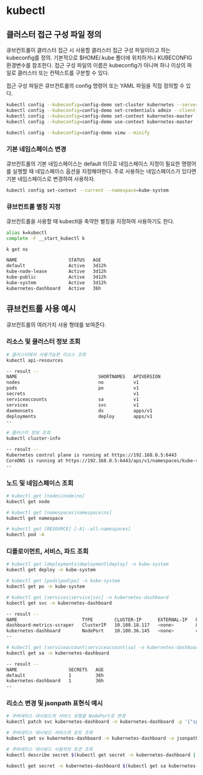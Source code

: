 # kubectl

## 클러스터 접근 구성 파일 정의
큐브컨트롤이 클러스터 접근 시 사용할 클러스터 접근 구성 파일이라고 하는 kubeconfig를 정의. 기본적으로 $HOME/.kube 폴더에 위치하거나 KUBECONFIG 환경변수를 참조한다. 접근 구성 파일의 이름은 kubeconfig가 아니며 하나 이상의 파일로 클러스터 또는 컨텍스트를 구분할 수 있다.

접근 구성 파일은 큐브컨트롤의 config 명령어 또는 YAML 파일을 직접 정의할 수 있다.

```sh
kubectl config --kubeconfig=config-demo set-cluster kubernetes --server=https://{{API_SERVER}}:6443 --certificate-authority=ca.crt
kubectl config --kubeconfig=config-demo set-credentials admin --client-certificate=admin.pem --client-key=admin-key.pem
kubectl config --kubeconfig=config-demo set-context kubernetes-master --cluster=kubernetes --user=admin
kubectl config --kubeconfig=config-demo use-context kubernetes-master

kubectl config --kubeconfig=config-demo view --minify
```

### 기본 네임스페이스 변경
큐브컨트롤의 기본 네임스페이스는 default 이므로 네임스페이스 지정이 필요한 명령어를 실행할 때 네임스페이스 옵션을 지정해야한다. 주로 사용하는 네임스페이스가 있다면 기본 네임스페이스로 변경하여 사용하자.

```sh 기본 네임스페이스 변경
kubectl config set-context --current --namespace=kube-system
```

### 큐브컨트롤 별칭 지정
큐브컨트롤을 사용할 때 kubectl을 축약한 별칭을 지정하여 사용하기도 한다.

```sh kubectl 별칭
alias k=kubectl
complete -F __start_kubectl k

k get ns

NAME                   STATUS   AGE
default                Active   3d12h
kube-node-lease        Active   3d12h
kube-public            Active   3d12h
kube-system            Active   3d12h
kubernetes-dashboard   Active   36h
```


## 큐브컨트롤 사용 예시
큐브컨트롤의 여러가지 사용 형태를 보여준다.

### 리소스 및 클러스터 정보 조회

```sh 리소스 및 클러스터 정보 조회
# 클러스터에서 사용가능한 리소스 조회
kubectl api-resources

-- result --
NAME                              SHORTNAMES   APIVERSION                             NAMESPACED   KIND
nodes                             no           v1                                     false        Node
pods                              po           v1                                     true         Pod
secrets                                        v1                                     true         Secret
serviceaccounts                   sa           v1                                     true         ServiceAccount
services                          svc          v1                                     true         Service
daemonsets                        ds           apps/v1                                true         DaemonSet
deployments                       deploy       apps/v1                                true         Deployment
--

# 클러스터 정보 조회
kubectl cluster-info

-- result --
Kubernetes control plane is running at https://192.168.0.5:6443
CoreDNS is running at https://192.168.0.5:6443/api/v1/namespaces/kube-system/services/kube-dns:dns/proxy
--
```

### 노드 및 네임스페이스 조회
```sh 
# kubectl get [nodes|node|no]
kubectl get node

# kubectl get [namespaces|namespace|ns]
kubectl get namespace

# kubectl get [RESOURCE] [-A|--all-namespaces]
kubectl pod -A
```

### 디플로이먼트, 서비스, 파드 조회
```sh
# kubectl get [deployments|deployment|deploy] -n kube-system
kubectl get deploy -n kube-system

# kubectl get [pods|pod|po] -n kube-system
kubectl get po -n kube-system

# kubectl get [services|service|svc] -n kubernetes-dashboard
kubectl get svc -n kubernetes-dashboard

-- result --
NAME                        TYPE        CLUSTER-IP      EXTERNAL-IP   PORT(S)         AGE
dashboard-metrics-scraper   ClusterIP   10.108.18.117   <none>        8000/TCP        36h
kubernetes-dashboard        NodePort    10.100.36.145   <none>        443:30868/TCP   36h
--

# kubectl get [serviceaccount|serviceaccount|sa] -n kubernetes-dashboard
kubectl get sa -n kubernetes-dashboard

-- result --
NAME                   SECRETS   AGE
default                1         36h
kubernetes-dashboard   1         36h
--
```

### 리소스 변경 및 jsonpath 표현식 예시
```sh
# 쿠버네티스 대시보드의 서비스 유형을 NodePort로 변경
kubectl patch svc kubernetes-dashboard -n kubernetes-dashboard -p '{"spec": {"type": "NodePort"}}'

# 쿠버네티스 대시보드 서비스의 포트 조회
kubectl get sv kubernetes-dashboard -n kubernetes-dashboard -o jsonpath="{.spec.ports[0].nodePort}" | awk '{print $1}'

# 쿠버네티스 대시보드 사용자의 토큰 조회
kubectl describe secret $(kubectl get secret -n kubernetes-dashboard | grep kubernetes-dashboard-token | awk '{print $1}') -n kubernetes-dashboard

kubectl get secret -n kubernetes-dashboard $(kubectl get sa kubernetes-dashboard -n kubernetes-dashboard -o jsonpath="{.secrets[0].name}") -o jsonpath="{.data.token}" | base64 --decode | awk '{print $1}'
```